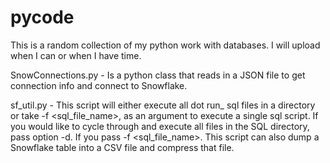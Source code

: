 # pycode
This is a random collection of my python work with databases. I will upload when I can or when I have time.

SnowConnections.py - Is a python class that reads in a JSON file to get connection info and connect to Snowflake. 

sf_util.py - This script will either execute all dot run_ sql files in a directory or
             take -f <sql_file_name>, as an argument to execute a single sql script. If you would like
             to cycle through and execute all files in the SQL directory, pass option -d. If you pass -f 
             <sql_file_name>. This script can also dump a Snowflake table into a CSV file and compress that file.

